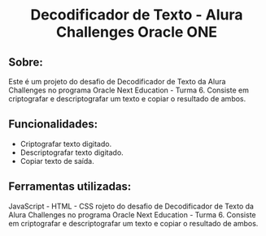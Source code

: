 <div align="center">

#  Decodificador de Texto - Alura Challenges Oracle ONE 


</div>

## Sobre:

Este é um projeto do desafio de Decodificador de Texto da Alura Challenges no programa Oracle Next Education - Turma 6.
Consiste em criptografar e descriptografar um texto e copiar o resultado de ambos.

## Funcionalidades:

-   Criptografar texto digitado.
-   Descriptografar texto digitado.
-   Copiar texto de saída.


## Ferramentas utilizadas:

JavaScript - HTML - CSS
rojeto do desafio de Decodificador de Texto da Alura Challenges no programa Oracle Next Education - Turma 6. Consiste em criptografar e descriptografar um texto e copiar o resultado de ambos.

